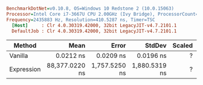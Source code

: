 ``` ini

BenchmarkDotNet=v0.10.8, OS=Windows 10 Redstone 2 (10.0.15063)
Processor=Intel Core i7-3667U CPU 2.00GHz (Ivy Bridge), ProcessorCount=4
Frequency=2435883 Hz, Resolution=410.5287 ns, Timer=TSC
  [Host]     : Clr 4.0.30319.42000, 32bit LegacyJIT-v4.7.2101.1
  DefaultJob : Clr 4.0.30319.42000, 32bit LegacyJIT-v4.7.2101.1


```
 |     Method |           Mean |         Error |        StdDev | Scaled | ScaledSD |  Gen 0 |  Gen 1 | Allocated |
 |----------- |---------------:|--------------:|--------------:|-------:|---------:|-------:|-------:|----------:|
 |    Vanilla |      0.0212 ns |     0.0209 ns |     0.0196 ns |      ? |        ? |      - |      - |       0 B |
 | Expression | 88,377.0220 ns | 1,757.5250 ns | 1,880.5319 ns |      ? |        ? | 1.7090 | 0.8545 |    3797 B |
